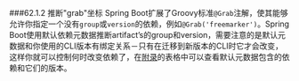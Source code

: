 ###62.1.2 推断"grab"坐标
Spring Boot扩展了Groovy标准`@Grab`注解，使其能够允许你指定一个没有`group`或`version`的依赖，例如`@Grab('freemarker')`。Spring Boot使用默认依赖元数据推断artifact’s的group和version，需要注意的是默认元数据和你使用的CLI版本有绑定关系－只有在迁移到新版本的CLI时它才会改变，这样你就可以控制何时改变依赖了，在[附录](https://docs.spring.io/spring-boot/docs/2.0.0.M5/reference/htmlsingle/#appendix-dependency-versions)的表格中可以查看默认元数据包含的依赖和它们的版本。
